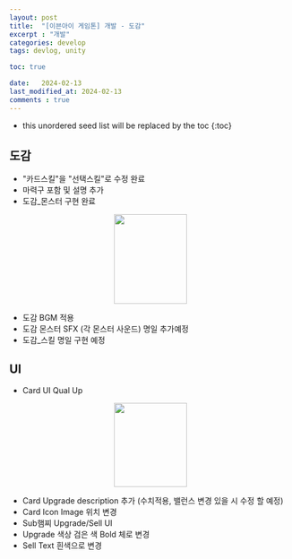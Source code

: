 ```yaml
---
layout: post
title:  "[이븐아이 게임톤] 개발 - 도감"
excerpt : "개발"
categories: develop
tags: devlog, unity

toc: true

date:   2024-02-13
last_modified_at: 2024-02-13
comments : true
---
```

* this unordered seed list will be replaced by the toc
{:toc}

## 도감
- "카드스킬"을 "선택스킬"로 수정 완료
- 마력구 포함 및 설명 추가
- 도감_몬스터 구현 완료

<p align="center">
<img src = "https://github.com/Jinlee0206/EvenIGamethon/assets/105345909/704dc246-02c7-4fb5-9f7b-9992bd9e450b" width = "130" height = "160">
</p>

- 도감 BGM 적용
- 도감 몬스터 SFX (각 몬스터 사운드) 명일 추가예정
- 도감_스킬 명일 구현 예정

## UI
- Card UI Qual Up

<p align="center">
<img src = "https://github.com/Jinlee0206/EvenIGamethon/assets/105345909/40db493b-032d-4537-9385-9ccea4cd2bf7" width = "130" height = "150">
</p>

- Card Upgrade description 추가 (수치적용, 밸런스 변경 있을 시 수정 할 예정)
- Card Icon Image 위치 변경
- Sub햄찌 Upgrade/Sell UI
- Upgrade 색상 검은 색 Bold 체로 변경
- Sell Text 흰색으로 변경
